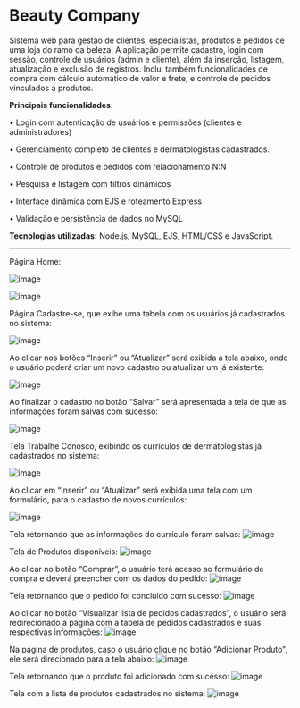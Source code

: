 # Beauty Company
Sistema web para gestão de clientes, especialistas, produtos e pedidos de uma loja do ramo da beleza. A aplicação permite cadastro, login com sessão, controle de usuários (admin e cliente), além da inserção, listagem, atualização e exclusão de registros. Inclui também funcionalidades de compra com cálculo automático de valor e frete, e controle de pedidos vinculados a produtos.

**Principais funcionalidades:**

• Login com autenticação de usuários e permissões (clientes e administradores)

• Gerenciamento completo de clientes e dermatologistas cadastrados.

• Controle de produtos e pedidos com relacionamento N:N

• Pesquisa e listagem com filtros dinâmicos

• Interface dinâmica com EJS e roteamento Express

• Validação e persistência de dados no MySQL


**Tecnologias utilizadas:**
Node.js, MySQL, EJS, HTML/CSS e JavaScript.

________________________________________________________________________________________________________________________________________________________________________________________________________________

Página Home:

![image](https://github.com/user-attachments/assets/2578278a-5011-463b-b12a-7d79e8230942)

![image](https://github.com/user-attachments/assets/bbfc08bc-e96f-4420-91a1-10bfecdb2ddf)

Página Cadastre-se, que exibe uma tabela com os usuários já cadastrados no sistema:

![image](https://github.com/user-attachments/assets/0fb35e1a-03c7-404e-bfc5-57f1c8bb002e)

Ao clicar nos botões “Inserir” ou “Atualizar” será exibida a tela abaixo, onde o usuário poderá criar um novo cadastro ou atualizar um já existente:

![image](https://github.com/user-attachments/assets/4de81e2a-71f9-4f4a-b3d7-c07a91436e28)

Ao finalizar o cadastro no botão “Salvar” será apresentada a tela de que as informações foram salvas com sucesso:

![image](https://github.com/user-attachments/assets/477f698c-410b-4dbe-aca4-7b3c55f46be1)

Tela Trabalhe Conosco, exibindo os curriculos de dermatologistas já cadastrados no sistema:

![image](https://github.com/user-attachments/assets/921e85fc-68f4-47ab-9400-5b8411904437)


Ao clicar em “Inserir” ou “Atualizar” será exibida uma tela com um formulário, para o cadastro de novos currículos:

![image](https://github.com/user-attachments/assets/d6c460b8-46d6-4e26-b011-74cedaafbdd8)

Tela retornando que as informações do currículo foram salvas:
![image](https://github.com/user-attachments/assets/990764c0-222d-4bac-9b95-2862676aaefe)

Tela de Produtos disponíveis:
![image](https://github.com/user-attachments/assets/d84e0679-8c90-4c0e-9a50-3f8fbbb28eb6)

Ao clicar no botão “Comprar”, o usuário terá acesso ao formulário de compra e deverá preencher com os dados do pedido:
![image](https://github.com/user-attachments/assets/73ea7cbc-f153-4a81-ba85-365ae34550e2)

Tela retornando que o pedido foi concluído com sucesso:
![image](https://github.com/user-attachments/assets/3bfa2cd4-ea2f-413f-a6cf-e086fab22696)

Ao clicar no botão “Visualizar lista de pedidos cadastrados”, o usuário será redirecionado à página com a tabela de pedidos cadastrados e suas respectivas informações:
![image](https://github.com/user-attachments/assets/06166d87-b9a3-4232-83b5-9c861a2766d0)

Na página de produtos, caso o usuário clique no botão “Adicionar Produto”, ele será direcionado para a tela abaixo:
![image](https://github.com/user-attachments/assets/ce9f0391-32c3-44d7-aebc-d503e53886ea)

Tela retornando que o produto foi adicionado com sucesso:
![image](https://github.com/user-attachments/assets/91afe17f-77e7-4411-b1e9-1907b1af1c2b)

Tela com a lista de produtos cadastrados no sistema:
![image](https://github.com/user-attachments/assets/2f3a756f-a417-4d7f-b436-4728899deeb9)











